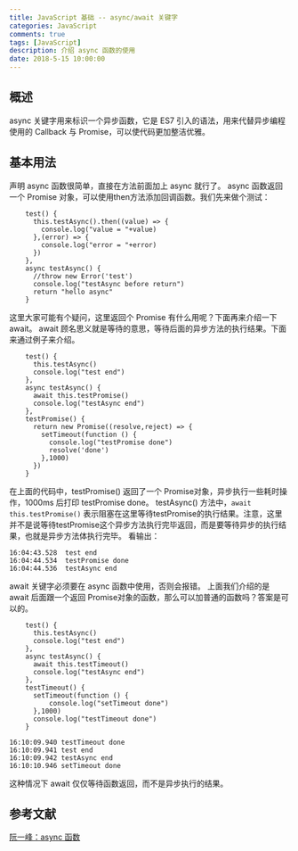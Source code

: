 ```yaml
---
title: JavaScript 基础 -- async/await 关键字
categories: JavaScript
comments: true
tags: [JavaScript]
description: 介绍 async 函数的使用
date: 2018-5-15 10:00:00
---
```


## 概述

async 关键字用来标识一个异步函数，它是 ES7 引入的语法，用来代替异步编程使用的 Callback 与 Promise，可以使代码更加整洁优雅。

## 基本用法

声明 async 函数很简单，直接在方法前面加上 async 就行了。
async 函数返回一个 Promise 对象，可以使用then方法添加回调函数。我们先来做个测试：

```
    test() {
      this.testAsync().then((value) => {
        console.log("value = "+value)
      },(error) => {
        console.log("error = "+error)
      })
    },
    async testAsync() {
      //throw new Error('test')
      console.log("testAsync before return")
      return "hello async"
    }
```

这里大家可能有个疑问，这里返回个 Promise 有什么用呢？下面再来介绍一下 await。
await 顾名思义就是等待的意思，等待后面的异步方法的执行结果。下面来通过例子来介绍。

```
    test() {
      this.testAsync()
      console.log("test end")
    },
    async testAsync() {
      await this.testPromise()
      console.log("testAsync end")
    },
    testPromise() {
      return new Promise((resolve,reject) => {
        setTimeout(function () {
          console.log("testPromise done")
          resolve('done')
        },1000)
      })
    }
```

在上面的代码中，testPromise() 返回了一个 Promise对象，异步执行一些耗时操作，1000ms 后打印 testPromise done。
testAsync() 方法中，`await this.testPromise()` 表示阻塞在这里等待testPromise的执行结果。注意，这里并不是说等待testPromise这个异步方法执行完毕返回，而是要等待异步的执行结果，也就是异步方法体执行完毕。
看输出：

```
16:04:43.528  test end
16:04:44.534  testPromise done
16:04:44.536  testAsync end
```

await 关键字必须要在 async 函数中使用，否则会报错。
上面我们介绍的是 await 后面跟一个返回 Promise对象的函数，那么可以加普通的函数吗？答案是可以的。

```
    test() {
      this.testAsync()
      console.log("test end")
    },
    async testAsync() {
      await this.testTimeout()
      console.log("testAsync end")
    },
    testTimeout() {
      setTimeout(function () {
          console.log("setTimeout done")
      },1000)
      console.log("testTimeout done")
    }
```

```
16:10:09.940 testTimeout done
16:10:09.941 test end
16:10:09.942 testAsync end
16:10:10.946 setTimeout done
```

这种情况下 await 仅仅等待函数返回，而不是异步执行的结果。

## 参考文献

[阮一峰：async 函数](http://es6.ruanyifeng.com/#docs/async)